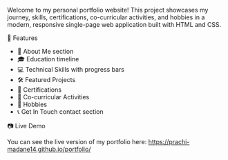 Welcome to my personal portfolio website! This project showcases my journey, skills, certifications, co-curricular activities, and hobbies in a modern, responsive single-page web application built with HTML and CSS.

 🚀 Features

- 🌟 About Me section
- 🎓 Education timeline
- 💻 Technical Skills with progress bars
- 🛠️ Featured Projects
- 📝 Certifications
- 🏅 Co-curricular Activities
- 🎨 Hobbies 
- 📞 Get In Touch contact section

 📷 Live Demo

You can see the live version of my portfolio here: https://prachi-madane14.github.io/portfolio/
